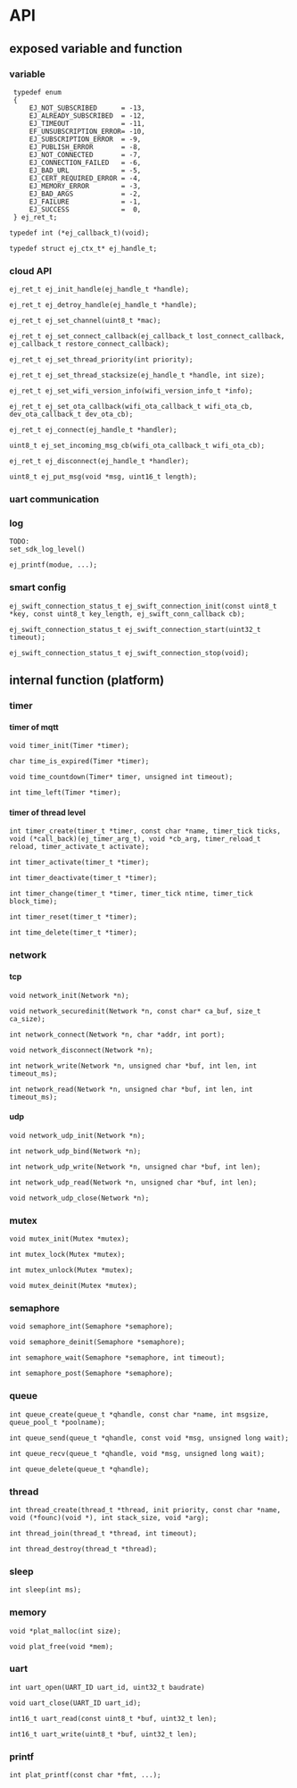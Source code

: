 # API

## exposed variable and function

### variable

```
 typedef enum
 {
     EJ_NOT_SUBSCRIBED      = -13,
     EJ_ALREADY_SUBSCRIBED  = -12,
     EJ_TIMEOUT             = -11,
     EF_UNSUBSCRIPTION_ERROR= -10,
     EJ_SUBSCRIPTION_ERROR  = -9,
     EJ_PUBLISH_ERROR       = -8,
     EJ_NOT_CONNECTED       = -7,
     EJ_CONNECTION_FAILED   = -6,
     EJ_BAD_URL             = -5,
     EJ_CERT_REQUIRED_ERROR = -4,
     EJ_MEMORY_ERROR        = -3,
     EJ_BAD_ARGS            = -2,
     EJ_FAILURE             = -1,
     EJ_SUCCESS             =  0,
 } ej_ret_t;

```

```
typedef int (*ej_callback_t)(void);
```

```
typedef struct ej_ctx_t* ej_handle_t;
```

### cloud API

```
ej_ret_t ej_init_handle(ej_handle_t *handle);
```

```
ej_ret_t ej_detroy_handle(ej_handle_t *handle);
```

```
ej_ret_t ej_set_channel(uint8_t *mac);
```

```
ej_ret_t ej_set_connect_callback(ej_callback_t lost_connect_callback, ej_callback_t restore_connect_callback);
```

```
ej_ret_t ej_set_thread_priority(int priority);
```

```
ej_ret_t ej_set_thread_stacksize(ej_handle_t *handle, int size);
```

```
ej_ret_t ej_set_wifi_version_info(wifi_version_info_t *info);
```

```
ej_ret_t ej_set_ota_callback(wifi_ota_callback_t wifi_ota_cb, dev_ota_callback_t dev_ota_cb);
```

```
ej_ret_t ej_connect(ej_handle_t *handler);
```

```
uint8_t ej_set_incoming_msg_cb(wifi_ota_callback_t wifi_ota_cb);
```

```
ej_ret_t ej_disconnect(ej_handle_t *handler);
```

```
uint8_t ej_put_msg(void *msg, uint16_t length);
```




### uart communication


### log 

```
TODO:
set_sdk_log_level()

ej_printf(modue, ...);

```


### smart config


```
ej_swift_connection_status_t ej_swift_connection_init(const uint8_t *key, const uint8_t key_length, ej_swift_conn_callback cb);
```

```
ej_swift_connection_status_t ej_swift_connection_start(uint32_t timeout);
```

```
ej_swift_connection_status_t ej_swift_connection_stop(void);
```

## internal function (platform)

### timer

#### timer of mqtt

```
void timer_init(Timer *timer);
```

```
char time_is_expired(Timer *timer);
```

```
void time_countdown(Timer* timer, unsigned int timeout);
```

```
int time_left(Timer *timer);
```

#### timer of thread level

```
int timer_create(timer_t *timer, const char *name, timer_tick ticks, void (*call_back)(ej_timer_arg_t), void *cb_arg, timer_reload_t reload, timer_activate_t activate);
```

```
int timer_activate(timer_t *timer);
```

```
int timer_deactivate(timer_t *timer);
```

```
int timer_change(timer_t *timer, timer_tick ntime, timer_tick block_time);
```

```
int timer_reset(timer_t *timer);
```

```
int time_delete(timer_t *timer);
```

### network

#### tcp

```
void network_init(Network *n);
```

```
void network_securedinit(Network *n, const char* ca_buf, size_t ca_size);
```

```
int network_connect(Network *n, char *addr, int port);
```

```
void network_disconnect(Network *n);
```

```
int network_write(Network *n, unsigned char *buf, int len, int timeout_ms);
```

```
int network_read(Network *n, unsigned char *buf, int len, int timeout_ms);
```

#### udp

```
void network_udp_init(Network *n);
```

```
int network_udp_bind(Network *n);
```

```
int network_udp_write(Network *n, unsigned char *buf, int len);
```

```
int network_udp_read(Network *n, unsigned char *buf, int len);
```

```
void network_udp_close(Network *n);
```

### mutex

```
void mutex_init(Mutex *mutex);
```

```
int mutex_lock(Mutex *mutex);
```

```
int mutex_unlock(Mutex *mutex);
```

```
void mutex_deinit(Mutex *mutex);
```

### semaphore

```
void semaphore_int(Semaphore *semaphore);
```

```
void semaphore_deinit(Semaphore *semaphore);
```

```
int semaphore_wait(Semaphore *semaphore, int timeout);
```

```
int semaphore_post(Semaphore *semaphore);
```

### queue

```
int queue_create(queue_t *qhandle, const char *name, int msgsize, queue_pool_t *poolname);
```

```
int queue_send(queue_t *qhandle, const void *msg, unsigned long wait);
```

```
int queue_recv(queue_t *qhandle, void *msg, unsigned long wait);
```

```
int queue_delete(queue_t *qhandle);
```

### thread

```
int thread_create(thread_t *thread, init priority, const char *name, void (*founc)(void *), int stack_size, void *arg);
```

```
int thread_join(thread_t *thread, int timeout);
```

```
int thread_destroy(thread_t *thread);
```

### sleep

```
int sleep(int ms);
```

### memory

```
void *plat_malloc(int size);
```

```
void plat_free(void *mem); 
```

### uart

```
int uart_open(UART_ID uart_id, uint32_t baudrate)
```

```
void uart_close(UART_ID uart_id);
```

```
int16_t uart_read(const uint8_t *buf, uint32_t len);
```

```
int16_t uart_write(uint8_t *buf, uint32_t len);
```

### printf

```
int plat_printf(const char *fmt, ...);
```

